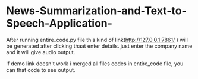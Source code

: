# News-Summarization-and-Text-to-Speech-Application-
After running entire_code.py file this kind of link(http://127.0.0.1:7861/
) will be generated after clicking thaat enter details.
just enter the company name and it will give audio output. 

if demo link doesn't work i merged all files codes in entire_code file, you can that code to see output. 
